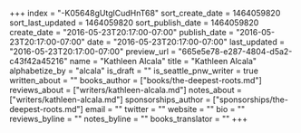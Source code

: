 +++
index = "-K05648gUtglCudHnT68"
sort_create_date = 1464059820
sort_last_updated = 1464059820
sort_publish_date = 1464059820
create_date = "2016-05-23T20:17:00-07:00"
publish_date = "2016-05-23T20:17:00-07:00"
date = "2016-05-23T20:17:00-07:00"
last_updated = "2016-05-23T20:17:00-07:00"
preview_url = "665e5e78-e287-4804-d5a2-c43f42a45216"
name = "Kathleen Alcala"
title = "Kathleen Alcala"
alphabetize_by = "alcala"
is_draft = ""
is_seattle_pnw_writer = true
written_about = ""
books_author = ["books/the-deepest-roots.md"]
reviews_about = ["writers/kathleen-alcala.md"]
notes_about = ["writers/kathleen-alcala.md"]
sponsorships_author = ["sponsorships/the-deepest-roots.md"]
email = ""
twitter = ""
website = ""
bio = ""
reviews_byline = ""
notes_byline = ""
books_translator = ""
+++
